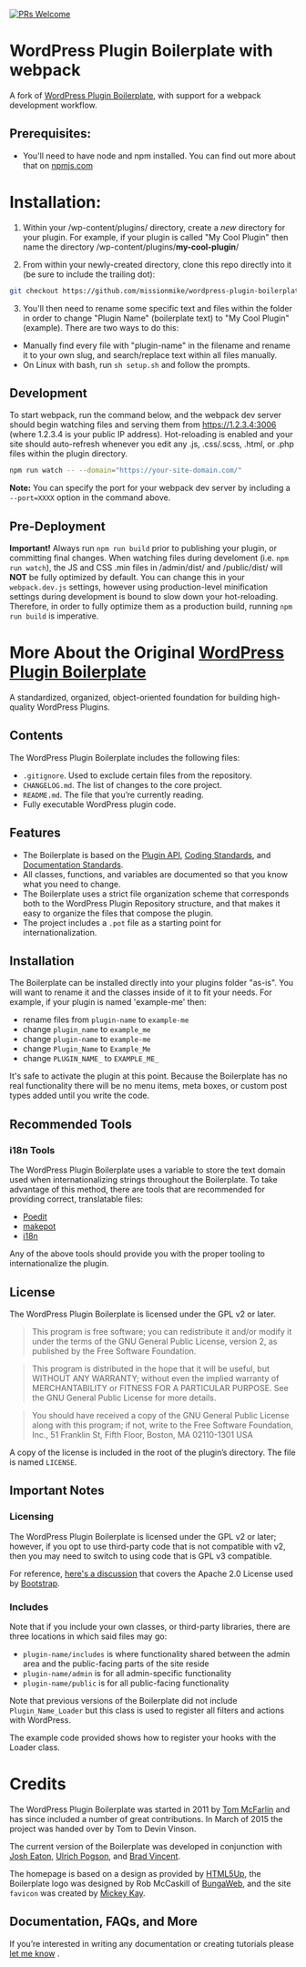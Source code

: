 [![PRs Welcome](https://img.shields.io/badge/PRs-welcome-brightgreen.svg?style=flat-square)](http://makeapullrequest.com)

# WordPress Plugin Boilerplate with webpack

A fork of [WordPress Plugin Boilerplate](https://github.com/DevinVinson/WordPress-Plugin-Boilerplate), with support for a webpack development workflow.

## Prerequisites:

- You'll need to have node and npm installed. You can find out more about that on [npmjs.com](https://docs.npmjs.com/downloading-and-installing-node-js-and-npm) 

# Installation:

1. Within your /wp-content/plugins/ directory, create a *new* directory for your plugin. For example, if your plugin is called "My Cool Plugin" then name the directory /wp-content/plugins/**my-cool-plugin**/

2. From within your newly-created directory, clone this repo directly into it (be sure to include the trailing dot): 

```bash
git checkout https://github.com/missionmike/wordpress-plugin-boilerplate-webpack.git .
```

3. You'll then need to rename some specific text and files within the folder in order to change "Plugin Name" (boilerplate text) to "My Cool Plugin" (example). There are two ways to do this:

- Manually find every file with "plugin-name" in the filename and rename it to your own slug, and search/replace text within all files manually.
- On Linux with bash, run ```sh setup.sh``` and follow the prompts.

## Development

To start webpack, run the command below, and the webpack dev server should begin watching files and serving them from https://1.2.3.4:3006 (where 1.2.3.4 is your public IP address). Hot-reloading is enabled and your site should auto-refresh whenever you edit any .js, .css/.scss, .html, or .php files within the plugin directory.

```bash
npm run watch -- --domain="https://your-site-domain.com/"
```

**Note:** You can specify the port for your webpack dev server by including a ```--port=XXXX``` option in the command above.

## Pre-Deployment

**Important!** Always run ```npm run build``` prior to publishing your plugin, or committing final changes. When watching files during develoment (i.e. ```npm run watch```), the JS and CSS .min files in /admin/dist/ and /public/dist/ will **NOT** be fully optimized by default. You can change this in your ```webpack.dev.js``` settings, however using production-level minification settings during development is bound to slow down your hot-reloading. Therefore, in order to fully optimize them as a production build, running ```npm run build``` is imperative.

# More About the Original [WordPress Plugin Boilerplate](https://github.com/DevinVinson/WordPress-Plugin-Boilerplate)

A standardized, organized, object-oriented foundation for building high-quality WordPress Plugins.

## Contents

The WordPress Plugin Boilerplate includes the following files:

* `.gitignore`. Used to exclude certain files from the repository.
* `CHANGELOG.md`. The list of changes to the core project.
* `README.md`. The file that you’re currently reading.
* Fully executable WordPress plugin code.

## Features

* The Boilerplate is based on the [Plugin API](http://codex.wordpress.org/Plugin_API), [Coding Standards](http://codex.wordpress.org/WordPress_Coding_Standards), and [Documentation Standards](https://make.wordpress.org/core/handbook/best-practices/inline-documentation-standards/php/).
* All classes, functions, and variables are documented so that you know what you need to change.
* The Boilerplate uses a strict file organization scheme that corresponds both to the WordPress Plugin Repository structure, and that makes it easy to organize the files that compose the plugin.
* The project includes a `.pot` file as a starting point for internationalization.

## Installation

The Boilerplate can be installed directly into your plugins folder "as-is". You will want to rename it and the classes inside of it to fit your needs. For example, if your plugin is named 'example-me' then:

* rename files from `plugin-name` to `example-me`
* change `plugin_name` to `example_me`
* change `plugin-name` to `example-me`
* change `Plugin_Name` to `Example_Me`
* change `PLUGIN_NAME_` to `EXAMPLE_ME_`

It's safe to activate the plugin at this point. Because the Boilerplate has no real functionality there will be no menu items, meta boxes, or custom post types added until you write the code.

## Recommended Tools

### i18n Tools

The WordPress Plugin Boilerplate uses a variable to store the text domain used when internationalizing strings throughout the Boilerplate. To take advantage of this method, there are tools that are recommended for providing correct, translatable files:

* [Poedit](http://www.poedit.net/)
* [makepot](http://i18n.svn.wordpress.org/tools/trunk/)
* [i18n](https://github.com/grappler/i18n)

Any of the above tools should provide you with the proper tooling to internationalize the plugin.

## License

The WordPress Plugin Boilerplate is licensed under the GPL v2 or later.

> This program is free software; you can redistribute it and/or modify it under the terms of the GNU General Public License, version 2, as published by the Free Software Foundation.

> This program is distributed in the hope that it will be useful, but WITHOUT ANY WARRANTY; without even the implied warranty of MERCHANTABILITY or FITNESS FOR A PARTICULAR PURPOSE. See the GNU General Public License for more details.

> You should have received a copy of the GNU General Public License along with this program; if not, write to the Free Software Foundation, Inc., 51 Franklin St, Fifth Floor, Boston, MA 02110-1301 USA

A copy of the license is included in the root of the plugin’s directory. The file is named `LICENSE`.

## Important Notes

### Licensing

The WordPress Plugin Boilerplate is licensed under the GPL v2 or later; however, if you opt to use third-party code that is not compatible with v2, then you may need to switch to using code that is GPL v3 compatible.

For reference, [here's a discussion](http://make.wordpress.org/themes/2013/03/04/licensing-note-apache-and-gpl/) that covers the Apache 2.0 License used by [Bootstrap](http://twitter.github.io/bootstrap/).

### Includes

Note that if you include your own classes, or third-party libraries, there are three locations in which said files may go:

* `plugin-name/includes` is where functionality shared between the admin area and the public-facing parts of the site reside
* `plugin-name/admin` is for all admin-specific functionality
* `plugin-name/public` is for all public-facing functionality

Note that previous versions of the Boilerplate did not include `Plugin_Name_Loader` but this class is used to register all filters and actions with WordPress.

The example code provided shows how to register your hooks with the Loader class.

# Credits

The WordPress Plugin Boilerplate was started in 2011 by [Tom McFarlin](http://twitter.com/tommcfarlin/) and has since included a number of great contributions. In March of 2015 the project was handed over by Tom to Devin Vinson.

The current version of the Boilerplate was developed in conjunction with [Josh Eaton](https://twitter.com/jjeaton), [Ulrich Pogson](https://twitter.com/grapplerulrich), and [Brad Vincent](https://twitter.com/themergency).

The homepage is based on a design as provided by [HTML5Up](http://html5up.net), the Boilerplate logo was designed by Rob McCaskill of [BungaWeb](http://bungaweb.com), and the site `favicon` was created by [Mickey Kay](https://twitter.com/McGuive7).

## Documentation, FAQs, and More

If you’re interested in writing any documentation or creating tutorials please [let me know](http://devinvinson.com/contact/) .
